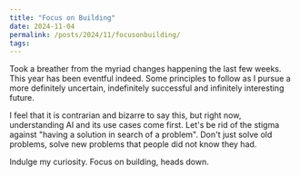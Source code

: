 ```yaml
---
title: "Focus on Building"
date: 2024-11-04
permalink: /posts/2024/11/focusonbuilding/
tags:
---
```


Took a breather from the myriad changes happening the last few weeks. This year has been eventful indeed. Some principles to follow as I pursue a more definitely uncertain, indefinitely successful and infinitely interesting future.

I feel that it is contrarian and bizarre to say this, but right now, understanding AI and its use cases come first. Let's be rid of the stigma against "having a solution in search of a problem". Don't just solve old problems, solve new problems that people did not know they had.

Indulge my curiosity. Focus on building, heads down.

